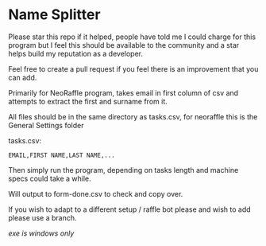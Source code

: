 # Name Splitter
Please star this repo if it helped, people have told me I could charge for this program but I feel this should be available to the community and a star helps build my reputation as a developer.


Feel free to create a pull request if you feel there is an improvement that you can add.


Primarily for NeoRaffle program, takes email in first column of csv and attempts to extract the first and surname from it.


All files should be in the same directory as tasks.csv, for neoraffle this is the General Settings folder

tasks.csv:

```EMAIL,FIRST NAME,LAST NAME,...```

Then simply run the program, depending on tasks length and machine specs could take a while.

Will output to form-done.csv to check and copy over.

If you wish to adapt to a different setup / raffle bot please and wish to add please use a branch.

*exe is windows only*
